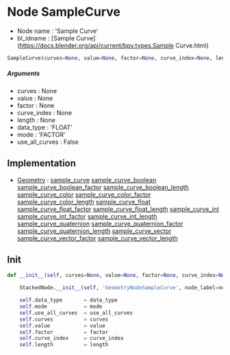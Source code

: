 # Node SampleCurve

- Node name : 'Sample Curve'
- bl_idname : [Sample Curve](https://docs.blender.org/api/current/bpy.types.Sample Curve.html)


``` python
SampleCurve(curves=None, value=None, factor=None, curve_index=None, length=None, data_type='FLOAT', mode='FACTOR', use_all_curves=False, node_label=None, node_color=None)
```
##### Arguments

- curves : None
- value : None
- factor : None
- curve_index : None
- length : None
- data_type : 'FLOAT'
- mode : 'FACTOR'
- use_all_curves : False

## Implementation

- [Geometry](/docs/GeoNodes/Geometry.md) : [sample_curve](/docs/GeoNodes/Geometry.md#sample_curve) [sample_curve_boolean](/docs/GeoNodes/Geometry.md#sample_curve_boolean) [sample_curve_boolean_factor](/docs/GeoNodes/Geometry.md#sample_curve_boolean_factor) [sample_curve_boolean_length](/docs/GeoNodes/Geometry.md#sample_curve_boolean_length) [sample_curve_color](/docs/GeoNodes/Geometry.md#sample_curve_color) [sample_curve_color_factor](/docs/GeoNodes/Geometry.md#sample_curve_color_factor) [sample_curve_color_length](/docs/GeoNodes/Geometry.md#sample_curve_color_length) [sample_curve_float](/docs/GeoNodes/Geometry.md#sample_curve_float) [sample_curve_float_factor](/docs/GeoNodes/Geometry.md#sample_curve_float_factor) [sample_curve_float_length](/docs/GeoNodes/Geometry.md#sample_curve_float_length) [sample_curve_int](/docs/GeoNodes/Geometry.md#sample_curve_int) [sample_curve_int_factor](/docs/GeoNodes/Geometry.md#sample_curve_int_factor) [sample_curve_int_length](/docs/GeoNodes/Geometry.md#sample_curve_int_length) [sample_curve_quaternion](/docs/GeoNodes/Geometry.md#sample_curve_quaternion) [sample_curve_quaternion_factor](/docs/GeoNodes/Geometry.md#sample_curve_quaternion_factor) [sample_curve_quaternion_length](/docs/GeoNodes/Geometry.md#sample_curve_quaternion_length) [sample_curve_vector](/docs/GeoNodes/Geometry.md#sample_curve_vector) [sample_curve_vector_factor](/docs/GeoNodes/Geometry.md#sample_curve_vector_factor) [sample_curve_vector_length](/docs/GeoNodes/Geometry.md#sample_curve_vector_length)

## Init

``` python
def __init__(self, curves=None, value=None, factor=None, curve_index=None, length=None, data_type='FLOAT', mode='FACTOR', use_all_curves=False, node_label=None, node_color=None):

    StackedNode.__init__(self, 'GeometryNodeSampleCurve', node_label=node_label, node_color=node_color)

    self.data_type       = data_type
    self.mode            = mode
    self.use_all_curves  = use_all_curves
    self.curves          = curves
    self.value           = value
    self.factor          = factor
    self.curve_index     = curve_index
    self.length          = length
```
